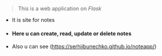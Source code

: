 > This is a web application on *Flask*
* It is site for notes
* #### Here u can create, read, update or delete notes
* Also u can see (https://serhiibunechko.github.io/noteapp/)
